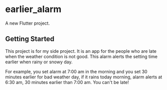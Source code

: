 # earlier_alarm

A new Flutter project.

## Getting Started

This project is for my side project.
It is an app for the people who are late when the weather condition is not good.
This alarm alerts the setting time earlier when rainy or snowy day.

For example, you set alarm at 7:00 am in the morning and you set 30 minutes earlier for bad weather day,
if it rains today morning, alarm alerts at 6:30 am, 30 minutes earlier than 7:00 am.
You can't be late!
